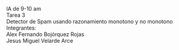 IA de 9-10 am  
Tarea 3  
Detector de Spam usando razonamiento monotono y no monotono  
Integrantes:  
Alex Fernando Bojórquez Rojas  
Jesus Miguel Velarde Arce
